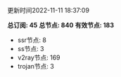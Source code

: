 更新时间2022-11-11 18:37:09

**总订阅: 45**
**总节点: 840**
**有效节点: 183**
- ssr节点: 8
- ss节点: 3
- v2ray节点: 169
- trojan节点: 3
